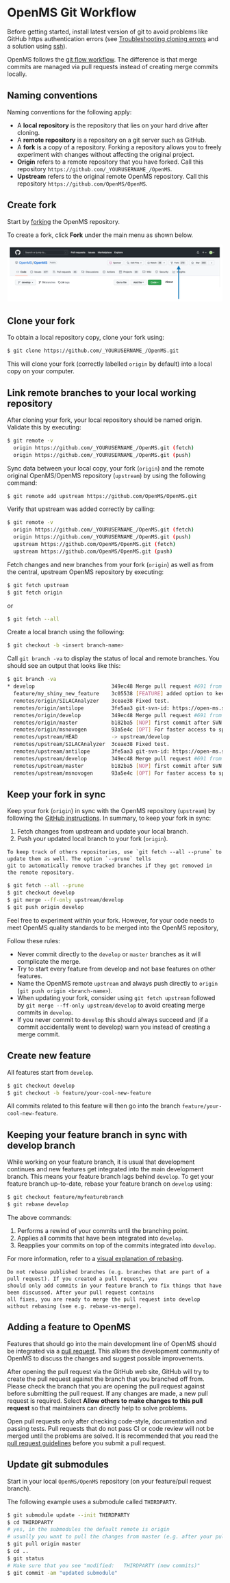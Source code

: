 OpenMS Git Workflow
===================

Before getting started, install latest version of git to avoid problems like GitHub https authentication errors
(see [Troubleshooting cloning errors](https://docs.github.com/en/repositories/creating-and-managing-repositories/troubleshooting-cloning-errors) and a solution using [ssh](https://docs.github.com/en/get-started/getting-started-with-git/about-remote-repositories)).

OpenMS follows the [git flow workflow](https://nvie.com/posts/a-successful-git-branching-model/). The difference is that
merge commits are managed via pull requests instead of creating merge commits locally.

## Naming conventions

Naming conventions for the following apply:

* A **local repository** is the repository that lies on your hard drive after cloning.
* A **remote repository** is a repository on a git server such as GitHub.
* A **fork** is a copy of a repository. Forking a repository allows you to freely experiment with changes without affecting the original project.
* **Origin** refers to a remote repository that you have forked. Call this repository `https://github.com/_YOURUSERNAME_/OpenMS`.
* **Upstream** refers to the original remote OpenMS repository. Call this repository `https://github.com/OpenMS/OpenMS`.

## Create fork

Start by [forking](https://docs.github.com/en/get-started/quickstart/fork-a-repo) the OpenMS repository.

To create a fork, click **Fork** under the main menu as shown below.

![image info](../images/additional-resources/click-fork.png)

## Clone your fork

To obtain a local repository copy, clone your fork using:

```bash
$ git clone https://github.com/_YOURUSERNAME_/OpenMS.git
```

This will clone your fork (correctly labelled `origin` by default) into a local copy on your computer.

## Link remote branches to your local working repository

After cloning your fork, your local repository should be named origin. Validate this by executing:

```bash
$ git remote -v
  origin https://github.com/_YOURUSERNAME_/OpenMS.git (fetch)
  origin https://github.com/_YOURUSERNAME_/OpenMS.git (push)
```

Sync data between your local copy, your fork (`origin`) and the remote original OpenMS/OpenMS repository (`upstream`)
by using the following command:

```bash
$ git remote add upstream https://github.com/OpenMS/OpenMS.git
```
Verify that upstream was added correctly by calling:

```bash
$ git remote -v
  origin https://github.com/_YOURUSERNAME_/OpenMS.git (fetch)
  origin https://github.com/_YOURUSERNAME_/OpenMS.git (push)
  upstream https://github.com/OpenMS/OpenMS.git (fetch)
  upstream https://github.com/OpenMS/OpenMS.git (push)

```

Fetch changes and new branches from your fork (`origin`) as well as from the central, upstream OpenMS repository by executing:

```bash
$ git fetch upstream
$ git fetch origin
```
or

```bash
$ git fetch --all
```

Create a local branch using the following:

```bash
$ git checkout -b <insert branch-name>
```

Call `git branch -va` to display the status of local and remote branches. You should see an output that looks like this:

```bash
$ git branch -va
* develop                         349ec48 Merge pull request #691 from cbielow/MGF_fix
  feature/my_shiny_new_feature    3c05538 [FEATURE] added option to keep, ensure or reassign UIDs during conversion
  remotes/origin/SILACAnalyzer    3ceae38 Fixed test.
  remotes/origin/antilope         3fe5aa3 git-svn-id: https://open-ms.svn.sourceforge.net/svnroot/open-ms/branches/antilope@12117 6adb6e08-d915-0410-941f-83917bcadc18
  remotes/origin/develop          349ec48 Merge pull request #691 from cbielow/MGF_fix
  remotes/origin/master           b182ba5 [NOP] first commit after SVN import to git
  remotes/origin/msnovogen        93a5e4c [OPT] For faster access to specific amino acids a ResidueServer was added.
  remotes/upstream/HEAD           -> upstream/develop
  remotes/upstream/SILACAnalyzer  3ceae38 Fixed test.
  remotes/upstream/antilope       3fe5aa3 git-svn-id: https://open-ms.svn.sourceforge.net/svnroot/open-ms/branches/antilope@12117 6adb6e08-d915-0410-941f-83917bcadc18
  remotes/upstream/develop        349ec48 Merge pull request #691 from cbielow/MGF_fix
  remotes/upstream/master         b182ba5 [NOP] first commit after SVN import to git
  remotes/upstream/msnovogen      93a5e4c [OPT] For faster access to specific amino acids a ResidueServer was added.
```

## Keep your fork in sync

Keep your fork (`origin`) in sync with the OpenMS repository (`upstream`) by following the [GitHub instructions](https://docs.github.com/en/pull-requests/collaborating-with-pull-requests/working-with-forks/syncing-a-fork).
In summary, to keep your fork in sync:
1. Fetch changes from upstream and update your local branch.
2. Push your updated local branch to your fork (`origin`).

```{tip}
To keep track of others repositories, use `git fetch --all --prune` to update them as well. The option `--prune` tells
git to automatically remove tracked branches if they got removed in the remote repository.
```

```bash
$ git fetch --all --prune
$ git checkout develop
$ git merge --ff-only upstream/develop
$ git push origin develop
```
Feel free to experiment within your fork. However, for your code needs to meet OpenMS quality standards to be merged
into the OpenMS repository,

Follow these rules:
* Never commit directly to the `develop` or `master` branches as it will complicate the merge.
* Try to start every feature from develop and not base features on other features.
* Name the OpenMS remote `upstream` and always push directly to `origin` (`git push origin <branch-name>`).
* When updating your fork, consider using `git fetch upstream` followed by `git merge --ff-only upstream/develop` to
  avoid creating merge commits in `develop`.
* If you never commit to `develop` this should always succeed and (if a commit accidentally went to develop) warn you
  instead of creating a merge commit.

## Create new feature

All features start from `develop`.

```bash
$ git checkout develop
$ git checkout -b feature/your-cool-new-feature
```
All commits related to this feature will then go into the branch `feature/your-cool-new-feature`.

## Keeping your feature branch in sync with develop branch

While working on your feature branch, it is usual that development continues and new features get integrated into the
main development branch. This means your feature branch lags behind `develop`. To get your feature branch up-to-date,
rebase your feature branch on `develop` using:

```bash
$ git checkout feature/myfeaturebranch
$ git rebase develop
```

The above commands:

1. Performs a rewind of your commits until the branching point.
2. Applies all commits that have been integrated into `develop`.
3. Reapplies your commits on top of the commits integrated into `develop`.

For more information, refer to a [visual explanation of rebasing](http://git-scm.com/book/en/v2/Git-Branching-Rebasing).

```{tip}
Do not rebase published branches (e.g. branches that are part of a pull request). If you created a pull request, you
should only add commits in your feature branch to fix things that have been discussed. After your pull request contains
all fixes, you are ready to merge the pull request into develop without rebasing (see e.g. rebase-vs-merge).
```

## Adding a feature to OpenMS

Features that should go into the main development line of OpenMS should be integrated via a [pull request](https://docs.github.com/en/pull-requests/collaborating-with-pull-requests/proposing-changes-to-your-work-with-pull-requests/about-pull-requests). This allows
the development community of OpenMS to discuss the changes and suggest possible improvements.

After opening the pull request via the GitHub web site, GitHub will try to create the pull request against the branch
that you branched off from. Please check the branch that you are opening the pull request against before submitting the
pull request. If any changes are made, a new pull request is required. Select
**Allow others to make changes to this pull request** so that maintainers can directly help to solve problems.

Open pull requests only after checking code-style, documentation and passing tests. Pull requests that do not pass CI
or code review will not be merged until the problems are solved. It is recommended that you read the
[pull request guidelines](pull-request-checklist.md) before you submit a pull request.

## Update git submodules

Start in your local `OpenMS/OpenMS` repository (on your feature/pull request branch).

The following example uses a submodule called `THIRDPARTY`.

```bash
$ git submodule update --init THIRDPARTY
$ cd THIRDPARTY
# yes, in the submodules the default remote is origin
# usually you want to pull the changes from master (e.g. after your pull request to OpenMS/THIRDPARTY has been merged)
$ git pull origin master
$ cd ..
$ git status
# Make sure that you see "modified:   THIRDPARTY (new commits)"
$ git commit -am "updated submodule"
```
